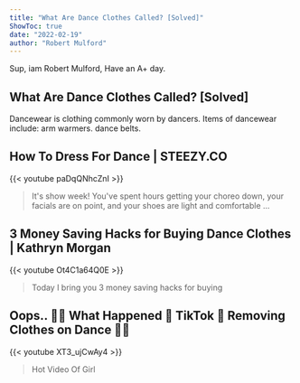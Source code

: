 ```yaml
---
title: "What Are Dance Clothes Called? [Solved]"
ShowToc: true 
date: "2022-02-19"
author: "Robert Mulford" 
---
```


Sup, iam Robert Mulford, Have an A+ day.
## What Are Dance Clothes Called? [Solved]
Dancewear is clothing commonly worn by dancers. Items of dancewear include: arm warmers. dance belts.

## How To Dress For Dance | STEEZY.CO
{{< youtube paDqQNhcZnI >}}
>It's show week! You've spent hours getting your choreo down, your facials are on point, and your shoes are light and comfortable ...

## 3 Money Saving Hacks for Buying Dance Clothes | Kathryn Morgan
{{< youtube Ot4C1a64Q0E >}}
>Today I bring you 3 money saving hacks for buying 

## Oops.. 🙊🙊 What Happened 🤦 TikTok 👯 Removing Clothes on Dance 💃💃
{{< youtube XT3_ujCwAy4 >}}
>Hot Video Of Girl 

